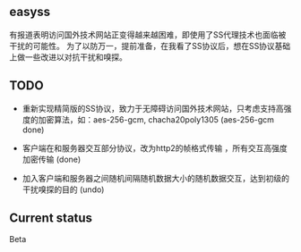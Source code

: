 ## easyss

有报道表明访问国外技术网站正变得越来越困难，即使用了SS代理技术也面临被干扰的可能性。 
为了以防万一，提前准备，在我看了SS协议后，想在SS协议基础上做一些改进以对抗干扰和嗅探。

## TODO

* 重新实现精简版的SS协议，致力于无障碍访问国外技术网站，只考虑支持高强度的加密算法，如：aes-256-gcm, chacha20poly1305 (aes-256-gcm done)

* 客户端在和服务器交互部分协议，改为http2的帧格式传输 ，所有交互高强度加密传输 (done)

* 加入客户端和服务器之间随机间隔随机数据大小的随机数据交互，达到初级的干扰嗅探的目的 (undo)

## Current status

Beta
